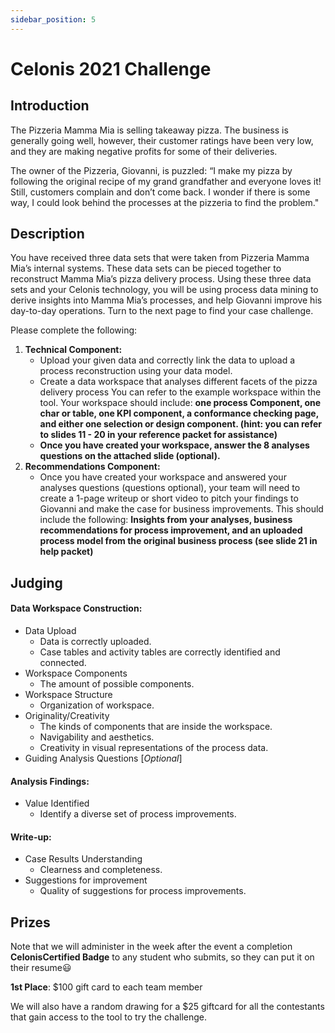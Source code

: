 ```yaml
---
sidebar_position: 5
---
```


# Celonis 2021 Challenge

## Introduction

The Pizzeria Mamma Mia is selling takeaway pizza. The business is generally going well, however, their customer ratings have been very low, and they are 
making negative profits for some of their deliveries. 

The owner of the Pizzeria, Giovanni, is puzzled: “I make my pizza by following the original recipe 
of my grand grandfather and everyone loves it! Still, customers complain and don’t come back. I wonder if there is some way, I could look behind the processes
at the pizzeria to find the problem."

## Description

You have received three data sets that were taken from Pizzeria Mamma Mia’s internal systems. These data sets can be pieced 
together to reconstruct Mamma Mia’s pizza delivery process. Using these three data sets and your Celonis technology, you will be using process data mining to 
derive insights into Mamma Mia’s processes, and help Giovanni improve his day-to-day operations. Turn to the next page to find your case challenge.

Please complete the following:
1. **Technical Component:**
   * Upload your given data and correctly link the data to upload a process reconstruction using your data model.
   * Create a data workspace that analyses different facets of the pizza delivery process You can refer to the example workspace within the tool. Your workspace 
   should include: **one process Component, one char or table, one KPI component, a conformance checking page, and either one selection or design component. (hint: you can refer to slides 11 - 20 in your reference packet for assistance)**
   * **Once you have created your workspace, answer the 8 analyses questions on the attached slide (optional).**
2. **Recommendations Component:**
   * Once you have created your workspace and answered your analyses questions (questions optional), your team will need to create a 1-page writeup or short video to pitch your findings to Giovanni and make the 
   case for business improvements. This should include the following: **Insights from your analyses, business recommendations for process improvement, and an uploaded process model from the original business process (see slide 21 in help packet)**

## Judging

#### Data Workspace Construction:
- Data Upload
   * Data is correctly uploaded.
   * Case tables and activity tables are correctly identified and connected.
- Workspace Components
   * The amount of possible components.
- Workspace Structure
   * Organization of workspace.
- Originality/Creativity
   * The kinds of components that are inside the workspace.
   * Navigability and aesthetics.
   * Creativity in visual representations of the process data.
- Guiding Analysis Questions [*Optional*]

#### Analysis Findings:
- Value Identified
   * Identify a diverse set of process improvements.

#### Write-up:
- Case Results Understanding
   * Clearness and completeness.
- Suggestions for improvement
   * Quality of suggestions for process improvements.

## Prizes
Note that we will administer in the week after the event a completion **CelonisCertified Badge** to any student who submits, so they can put it on their resume😃

**1st Place**: $100 gift card to each team member

We will also have a random drawing for a $25 giftcard for all the contestants that gain access to the tool to try the challenge.
